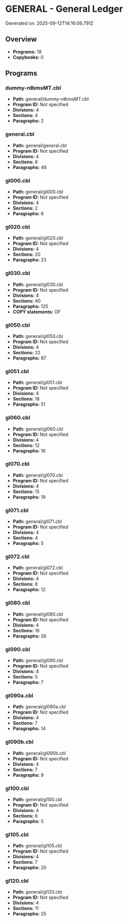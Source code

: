 # GENERAL - General Ledger

Generated on: 2025-09-12T14:16:06.791Z

## Overview

- **Programs:** 18
- **Copybooks:** 0

## Programs

### dummy-rdbmsMT.cbl

- **Path:** general/dummy-rdbmsMT.cbl
- **Program ID:** Not specified
- **Divisions:** 4
- **Sections:** 4
- **Paragraphs:** 2

### general.cbl

- **Path:** general/general.cbl
- **Program ID:** Not specified
- **Divisions:** 4
- **Sections:** 8
- **Paragraphs:** 46

### gl000.cbl

- **Path:** general/gl000.cbl
- **Program ID:** Not specified
- **Divisions:** 4
- **Sections:** 2
- **Paragraphs:** 6

### gl020.cbl

- **Path:** general/gl020.cbl
- **Program ID:** Not specified
- **Divisions:** 4
- **Sections:** 20
- **Paragraphs:** 23

### gl030.cbl

- **Path:** general/gl030.cbl
- **Program ID:** Not specified
- **Divisions:** 4
- **Sections:** 40
- **Paragraphs:** 125
- **COPY statements:** OF

### gl050.cbl

- **Path:** general/gl050.cbl
- **Program ID:** Not specified
- **Divisions:** 4
- **Sections:** 22
- **Paragraphs:** 87

### gl051.cbl

- **Path:** general/gl051.cbl
- **Program ID:** Not specified
- **Divisions:** 4
- **Sections:** 18
- **Paragraphs:** 51

### gl060.cbl

- **Path:** general/gl060.cbl
- **Program ID:** Not specified
- **Divisions:** 4
- **Sections:** 12
- **Paragraphs:** 16

### gl070.cbl

- **Path:** general/gl070.cbl
- **Program ID:** Not specified
- **Divisions:** 4
- **Sections:** 15
- **Paragraphs:** 19

### gl071.cbl

- **Path:** general/gl071.cbl
- **Program ID:** Not specified
- **Divisions:** 4
- **Sections:** 4
- **Paragraphs:** 5

### gl072.cbl

- **Path:** general/gl072.cbl
- **Program ID:** Not specified
- **Divisions:** 4
- **Sections:** 8
- **Paragraphs:** 12

### gl080.cbl

- **Path:** general/gl080.cbl
- **Program ID:** Not specified
- **Divisions:** 4
- **Sections:** 16
- **Paragraphs:** 26

### gl090.cbl

- **Path:** general/gl090.cbl
- **Program ID:** Not specified
- **Divisions:** 4
- **Sections:** 5
- **Paragraphs:** 7

### gl090a.cbl

- **Path:** general/gl090a.cbl
- **Program ID:** Not specified
- **Divisions:** 4
- **Sections:** 7
- **Paragraphs:** 14

### gl090b.cbl

- **Path:** general/gl090b.cbl
- **Program ID:** Not specified
- **Divisions:** 4
- **Sections:** 7
- **Paragraphs:** 9

### gl100.cbl

- **Path:** general/gl100.cbl
- **Program ID:** Not specified
- **Divisions:** 4
- **Sections:** 6
- **Paragraphs:** 5

### gl105.cbl

- **Path:** general/gl105.cbl
- **Program ID:** Not specified
- **Divisions:** 4
- **Sections:** 7
- **Paragraphs:** 20

### gl120.cbl

- **Path:** general/gl120.cbl
- **Program ID:** Not specified
- **Divisions:** 4
- **Sections:** 11
- **Paragraphs:** 25

